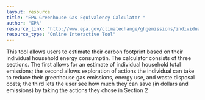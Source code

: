 ```yaml
---
layout: resource
title: "EPA Greenhouse Gas Equivalency Calculator "
author: "EPA"
resource_link: "http://www.epa.gov/climatechange/ghgemissions/individual.html"
resource_type: "Online Interactive Tool"
---
```


This tool allows users to estimate their carbon footprint based on their individual household energy consumptin.  The calculator consists of three sections.  The first allows for an estimate of individual household total emissions;  the second allows exploration of  actions the individual can take to reduce their greenhouse gas emissions, energy use, and waste disposal costs;  the third lets the user see how much they can save (in dollars and emissions) by taking the actions they chose in Section 2
